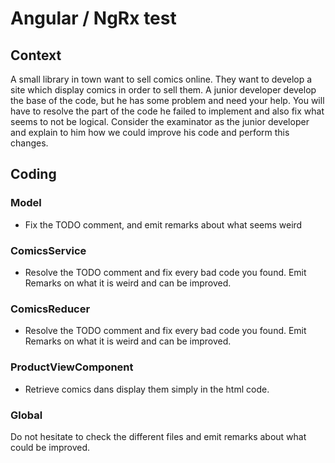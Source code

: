 # Angular / NgRx test

## Context
A small library in town want to sell comics online. They want to develop a site which display comics in order to sell them.
A junior developer develop the base of the code, but he has some problem and need your help. You will have to resolve the part of the code he failed to implement and also fix what seems to not be logical.
Consider the examinator as the junior developer and explain to him how we could improve his code and perform this changes.


## Coding
### Model
- Fix the TODO comment, and emit remarks about what seems weird
### ComicsService
- Resolve the TODO comment and fix every bad code you found. Emit Remarks on what it is weird and can be improved.
### ComicsReducer
- Resolve the TODO comment and fix every bad code you found. Emit Remarks on what it is weird and can be improved.
### ProductViewComponent
- Retrieve comics dans display them simply in the html code.

### Global
Do not hesitate to check the different files and emit remarks about what could be improved.


